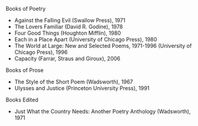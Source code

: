Books of Poetry
- Against the Falling Evil (Swallow Press), 1971
- The Lovers Familiar (David R. Godine), 1978
- Four Good Things (Houghton Mifflin), 1980
- Each in a Place Apart (University of Chicago Press), 1980
- The World at Large: New and Selected Poems, 1971-1996 (University of Chicago Press), 1996
- Capacity (Farrar, Straus and Giroux), 2006


Books of Prose
- The Style of the Short Poem (Wadsworth), 1967
- Ulysses and Justice (Princeton University Press), 1991


Books Edited
- Just What the Country Needs: Another Poetry Anthology (Wadsworth), 1971